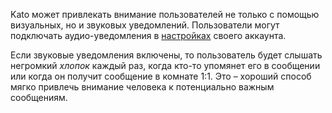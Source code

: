 Kato может привлекать внимание пользователей не только с помощью визуальных, но и звуковых уведомлений. Пользователи могут подключать аудио-уведомления в [настройках](https://app.kato.im/#/account/notifications/audio-notifications) своего аккаунта.

Если звуковые уведомления включены, то пользователь будет слышать негромкий *хлопок* каждый раз, когда кто-то упомянет его в сообщении или когда он получит сообщение в комнате 1:1. Это – хороший способ мягко привлечь внимание человека к потенциально важным сообщениям.
